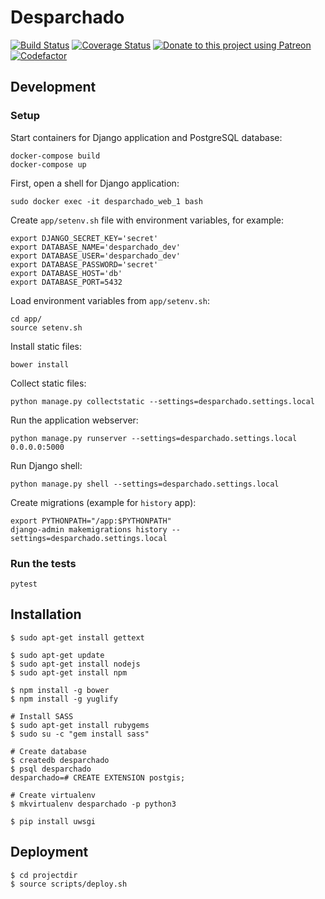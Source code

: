 # Desparchado

[![Build Status](https://travis-ci.com/cansadadeserfeliz/desparchado.svg?branch=master)](https://travis-ci.com/cansadadeserfeliz/desparchado)
[![Coverage Status](https://codecov.io/gh/cansadadeserfeliz/desparchado/branch/master/graphs/badge.svg?branch=master)](https://codecov.io/github/cansadadeserfeliz/desparchado?branch=master)
[![Donate to this project using Patreon](https://img.shields.io/badge/patreon-donate-yellow.svg)](https://www.patreon.com/desparchado)
[![Codefactor](https://www.codefactor.io/repository/github/cansadadeserfeliz/desparchado/badge?style=social)](https://www.codefactor.io/repository/github/cansadadeserfeliz/desparchado)

## Development

### Setup

Start containers for Django application and PostgreSQL database:

    docker-compose build
    docker-compose up

First, open a shell for Django application:

    sudo docker exec -it desparchado_web_1 bash

Create `app/setenv.sh` file with environment variables, for example:

    export DJANGO_SECRET_KEY='secret'
    export DATABASE_NAME='desparchado_dev'
    export DATABASE_USER='desparchado_dev'
    export DATABASE_PASSWORD='secret'
    export DATABASE_HOST='db'
    export DATABASE_PORT=5432

Load environment variables from `app/setenv.sh`:

    cd app/
    source setenv.sh

Install static files:

    bower install

Collect static files:

    python manage.py collectstatic --settings=desparchado.settings.local

Run the application webserver:

    python manage.py runserver --settings=desparchado.settings.local 0.0.0.0:5000

Run Django shell:

    python manage.py shell --settings=desparchado.settings.local

Create migrations (example for `history` app):

    export PYTHONPATH="/app:$PYTHONPATH"
    django-admin makemigrations history --settings=desparchado.settings.local

### Run the tests

    pytest

## Installation

    $ sudo apt-get install gettext

    $ sudo apt-get update
    $ sudo apt-get install nodejs
    $ sudo apt-get install npm

    $ npm install -g bower
    $ npm install -g yuglify

    # Install SASS
    $ sudo apt-get install rubygems
    $ sudo su -c "gem install sass"

    # Create database
    $ createdb desparchado
    $ psql desparchado
    desparchado=# CREATE EXTENSION postgis;

    # Create virtualenv
    $ mkvirtualenv desparchado -p python3

    $ pip install uwsgi

## Deployment

    $ cd projectdir
    $ source scripts/deploy.sh

